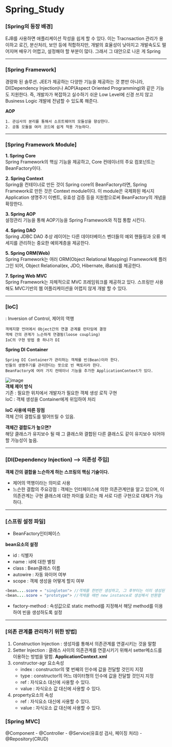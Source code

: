# Spring_Study
### [Spring의 등장 배경]
<p>EJB를 사용하면 애플리케이션 작성을 쉽게 할 수 있다. 이는 Tracnsaction 관리가 용이하고 로긴, 분산처리, 보안 등에 적합하지만, 개발의 효율성이 낮아지고 개발속도도 떨어지며 배우기 어렵고, 설정해야 할 부분이 많다. 그래서 그 대안으로 나온 게 Spring</p>  
 
---  

### [Spring Framework]
<p>경량화 된 솔루션. JEE가 제공하는 다양한 기능을 제공하는 것 뿐만 아니라, DI(Dependency Injection)나 AOP(Aspect Oriented Programming)와 같은 기능도 지원한다.
즉, 개발자가 복잡하고 실수하기 쉬운 Low Level에 신경 쓰지 않고 Business Logic 개발에 전념할 수 있도록 해준다.  
  
**AOP** </p>
```
1. 관심사의 분리를 통해서 소프트웨어의 모듈성을 향상한다.
2. 공통 모듈을 여러 코드에 쉽게 적용 가능하다.
```  

---  


### [Spring Framework Module]
**1. Spring Core**  
Spring Framework의 핵심 기능을 제공하고, Core 컨테이너의 주요 컴포넌트는 BeanFactory이다.    
  
**2. Spring Context**  
Spring을 컨테이너로 만든 것이 Spring core의 BeanFactory라면, Spring Framework로 만든 것은 Context module이다. 이 module은 국제화된 메시지 Application 생명주기 이벤트, 유효성 검증 등을 지원함으로써 BeanFactory의 개념을 확장한다.    
  
**3. Spring AOP**  
설정관리 기능을 통해 AOP기능을 Spring Framework와 직접 통합 시킨다.    
  
**4. Spring DAO**  
Spring JDBC DAO 추상 레이어는 다른 데이터베이스 벤더들의 예외 핸들링과 오류 메세지를 관리하는 중요한 예외계층을 제공한다.   
  
**5. Spring ORM(Web)**  
Spring Framework는 여러 ORM(Object Relational Mapping) Framework에 플러그인 되어, Object Relational(ex, JDO, Hibernate, iBatis)를 제공한다.    
  
**7. Spring Web MVC**  
Spring Framework는 자체적으로 MVC 프레임워크를 제공하고 있다. 스프링만 사용해도 MVC기반의 웹 어플리케이션을 어렵지 않게 개발 할 수 있다.    
  

---

### [IoC]
: Inversion of Control, 제어의 역행  
```
객체지향 언어에서 Object간의 연결 관계를 런타임에 결정  
객체 간의 관계가 느슨하게 연결됨(loose coupling)  
IoC의 구현 방법 중 하나가 DI
```
**Spring DI Container**
```
Spring DI Container가 관리하는 객체를 빈(Bean)이라 한다.  
빈들의 생명주기를 관리한다는 뜻으로 빈 팩토리라 한다.  
BeanFactory에 여러 가지 컨테이너 기능을 추가한 ApplicationContext가 있다.  
```
![image](https://user-images.githubusercontent.com/52438368/163546394-254bf92c-dc27-4187-89ef-7862d167f8b8.png)  
**객체 제어 방식**  
기존 : 필요한 위치에서 개발자가 필요한 객체 생성 로직 구현  
IoC : 객체 생성을 Container에게 위임하여 처리    
  
**IoC 사용에 따른 장점**  
객체 간의 결합도를 떨어뜨릴 수 있음.  
  
**객체간 결합도가 높으면?**  
해당 클래스가 유지보수 될 때 그 클래스와 결합된 다른 클래스도 같이 유지보수 되어야 할 가능성이 높음.    
  

---  

### [DI(Dependency Injection) --> 의존성 주입]
**객체 간의 결합을 느슨하게 하는 스프링의 핵심 기술이다.**  
- 제어의 역행이라는 의미로 사용
- 느슨한 결합의 주요강점 : 객체는 인터페이스에 의한 의존관계만을 알고 있으며, 이 의존관계는 구현 클래스에 대한 차이를 모르는 채 서로 다른 구현으로 대체가 가능하다.
---
### [스프링 설정 파일]
- BeanFactory인터페이스  

**bean요소의 설정**
- id : 식별자
- name : id에 대한 별칭
- class : Bean클래스 이름
- autowire : 자동 와이어 여부
- scope : 객체 생성을 어떻게 할지 여부
```java
<bean....score = "singleton"> //객체를 한번만 생성하고, 그 후부터는 이미 생성된 객체를 재활용
<bean....score = "prototype"> //객체를 매번 new instance로 생성해서 반환함
```
- factory-method : 속성값으로 static method를 지정해서 해당 method를 이용하여 빈을 생성하도록 설정

---
### [의존 관계를 관리하기 위한 방법]
1. Construction Injection : 생성자를 통해서 의존관계를 연결시키는 것을 말함
2. Setter Injection : 클래스 사이의 의존관계를 연결시키기 위해서 setter메소드를 이용하는 방법을 말함.
**ApplicationContext.xml**
1. constructor-agr 요소속성
   - index : constructor의 몇 번째의 인수에 값을 전달할 것인지 지정
   - type : constructor의 어느 데이터형의 인수에 값을 전달할 것인지 지정
   - ref : 자식요소 <ref bean="빈 이름"/> 대신에 사용할 수 있다.
   - value : 자식요소 <value>값</value> 대신에 사용할 수 있다.
2. property요소의 속성
   - ref : 자식요소 <ref bean="빈 이름"/> 대신에 사용할 수 있다.
   - value : 자식요소 <value>값</value> 대신에 사용할 수 있다.
### [Spring MVC]
<p>
@Component  
  - @Controller  
  - @Service(유효성 검사, 페이징 처리)  
  - @Repository(CRUD)</p>  
